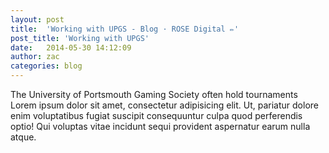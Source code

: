 ```yaml
---
layout: post
title:  'Working with UPGS - Blog · ROSE Digital ✏'
post_title: 'Working with UPGS'
date:   2014-05-30 14:12:09
author: zac
categories: blog
---
```


The University of Portsmouth Gaming Society often hold tournaments Lorem ipsum dolor sit amet, consectetur adipisicing elit. Ut, pariatur dolore enim voluptatibus fugiat suscipit consequuntur culpa quod perferendis optio! Qui voluptas vitae incidunt sequi provident aspernatur earum nulla atque.

